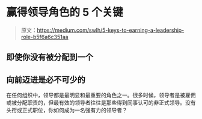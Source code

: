 # 赢得领导角色的 5 个关键

> 原文：<https://medium.com/swlh/5-keys-to-earning-a-leadership-role-b5f6a6c351aa>

## 即使你没有被分配到一个

## 向前迈进是必不可少的

在任何组织中，领导都是最明显和最重要的角色之一。很多时候，领导者是被雇佣或被分配职责的，但最有效的领导者往往是那些得到同事认可的非正式领导。没有头衔或正式职位，你如何成为一名强有力的领导者？